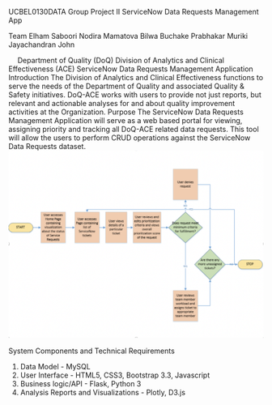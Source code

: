 

UCBEL0130DATA Group Project II
ServiceNow Data Requests Management App






Team 
Elham Saboori
Nodira Mamatova
Bilwa Buchake
Prabhakar Muriki
Jayachandran John

 
Department of Quality (DoQ)
Division of Analytics and Clinical Effectiveness (ACE)
ServiceNow Data Requests Management Application
Introduction
The Division of Analytics and Clinical Effectiveness functions to serve the needs of the Department of Quality and associated Quality & Safety initiatives. DoQ-ACE works with users to provide not just reports, but relevant and actionable analyses for and about quality improvement activities at the Organization.
Purpose
The ServiceNow Data Requests Management Application will serve as a web based portal for viewing, assigning priority and tracking all DoQ-ACE related data requests. This tool will allow the users to perform CRUD operations against the ServiceNow Data Requests dataset.
![comparison page large screen](images/workflow.png)

System Components and Technical Requirements
1.	Data Model - MySQL 
2.	User Interface - HTML5, CSS3, Bootstrap 3.3, Javascript
3.	Business logic/API - Flask, Python 3 
4.	Analysis Reports and Visualizations - Plotly, D3.js
